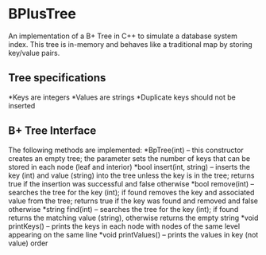 # BPlusTree
An implementation of a B+ Tree in C++ to simulate a database system index. This tree is in-memory and behaves like a traditional map by storing key/value pairs.

## Tree specifications
*Keys are integers
*Values are strings 
*Duplicate keys should not be inserted

## B+ Tree Interface
The following methods are implemented:
*BpTree(int) – this constructor creates an empty tree; the parameter sets the number of keys
that can be stored in each node (leaf and interior)
*bool insert(int, string) – inserts the key (int) and value (string) into the tree unless the key is
in the tree; returns true if the insertion was successful and false otherwise
*bool remove(int) – searches the tree for the key (int); if found removes the key and associated
value from the tree; returns true if the key was found and removed and false otherwise
*string find(int) – searches the tree for the key (int); if found returns the matching value
(string), otherwise returns the empty string
*void printKeys() – prints the keys in each node with nodes of the same level appearing on the
same line
*void printValues() – prints the values in key (not value) order
